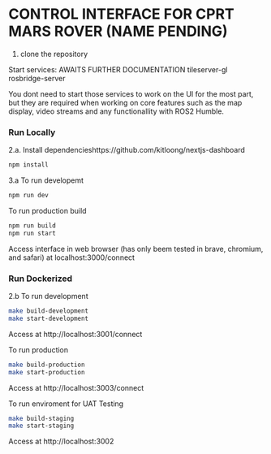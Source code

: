 # CONTROL INTERFACE FOR CPRT MARS ROVER (NAME PENDING)

1. clone the repository

Start services:
AWAITS FURTHER DOCUMENTATION
tileserver-gl
rosbridge-server

You dont need to start those services to work on the UI for the most part, but they are 
required when working on core features such as the map display, video streams and any functionallity with
ROS2 Humble.

### Run Locally

2.a. Install dependencieshttps://github.com/kitloong/nextjs-dashboard
```bash
npm install
```
3.a To run developemt
```bash
npm run dev
```
To run production build
```bash
npm run build
npm run start
```

Access interface in web browser (has only beem tested in brave, chromium, and safari) at 
localhost:3000/connect


### Run Dockerized

2.b To run development
```bash
make build-development
make start-development
```
Access at http://localhost:3001/connect

To run production
```bash
make build-production
make start-production
```

Access at http://localhost:3003/connect

To run enviroment for UAT Testing
```bash
make build-staging
make start-staging
```

Access at http://localhost:3002
